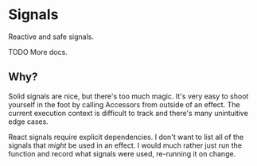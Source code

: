# Signals
Reactive and safe signals.

TODO More docs.

## Why?
Solid signals are nice, but there's too much magic.
It's very easy to shoot yourself in the foot by calling Accessors from outside of an effect.
The current execution context is difficult to track and there's many unintuitive edge cases.

React signals require explicit dependencies.
I don't want to list all of the signals that *might* be used in an effect.
I would much rather just run the function and record what signals were used, re-running it on change.
